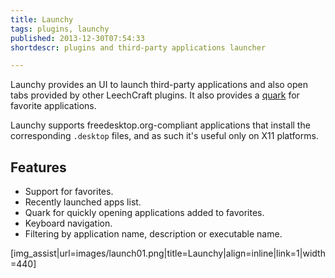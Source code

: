 ```yaml
---
title: Launchy
tags: plugins, launchy
published: 2013-12-30T07:54:33
shortdescr: plugins and third-party applications launcher

---
```


Launchy provides an UI to launch third-party applications and also
open tabs provided by other LeechCraft plugins.
It also provides a [quark](/plugins-sb2) for favorite applications.

Launchy supports freedesktop.org-compliant applications that
install the corresponding `.desktop` files, and as such it's useful only on
X11 platforms.

Features
--------

- Support for favorites.
- Recently launched apps list.
- Quark for quickly opening applications added to favorites.
- Keyboard navigation.
- Filtering by application name, description or executable name.

\[img\_assist|url=images/launch01.png|title=Launchy|align=inline|link=1|width=440\]
